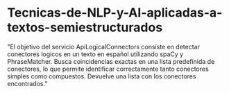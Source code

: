 # Tecnicas-de-NLP-y-AI-aplicadas-a-textos-semiestructurados

"El objetivo del servicio  ApiLogicalConnectors consiste en detectar conectores logicos en un texto en español utilizando spaCy y PhraseMatcher. Busca coincidencias exactas en una lista predefinida de conectores, lo que permite identificar correctamente tanto conectores simples como compuestos. Devuelve una lista con los conectores encontrados."
